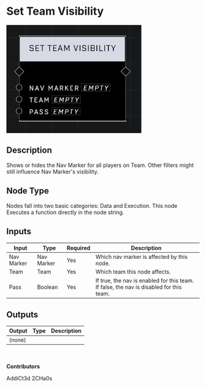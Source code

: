 # Set Team Visibility
![](../../../.gitbook/assets/set-team-visibility.JPG)
## Description
Shows or hides the Nav Marker for all players on Team. Other filters might still influence Nav Marker's visibility.

## Node Type
Nodes fall into two basic categories: Data and Execution. This node Executes a function directly in the node string.

## Inputs
| Input | Type | Required | Description |
|------------------|------------------|----------|--------------------------------------------------------------|
| Nav Marker | Nav Marker | Yes | Which nav marker is affected by this node. |
| Team | Team | Yes | Which team this node affects. |
| Pass | Boolean | Yes | If true, the nav is enabled for this team. If false, the nav is disabled for this team. |

## Outputs
| Output | Type | Description |
|------------------|------------------|--------------------------------------------------------------|
| (none) | | |

\
\
**Contributors**

AddiCt3d 2CHa0s